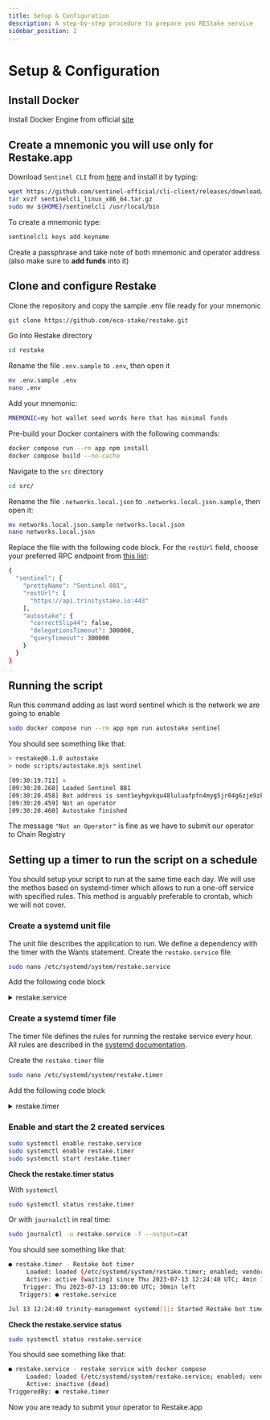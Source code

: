 ```yaml
---
title: Setup & Configuration
description: A step-by-step procedure to prepare you REStake service
sidebar_position: 2
---
```


# Setup & Configuration

## Install Docker

Install Docker Engine from official [site](https://docs.docker.com/engine/)

## Create a mnemonic you will use only for Restake.app

Download `Sentinel CLI` from [here](https://github.com/sentinel-official/cli-client/releases) and install it by typing:

```bash
wget https://github.com/sentinel-official/cli-client/releases/download/v0.X.X/sentinelcli_linux_x86_64.tar.gz
tar xvzf sentinelcli_linux_x86_64.tar.gz
sudo mv ${HOME}/sentinelcli /usr/local/bin
```

To create a mnemonic type:

```bash
sentinelcli keys add keyname
```

Create a passphrase and take note of both mnemonic and operator address (also make sure to **add funds** into it)

## Clone and configure Restake

Clone the repository and copy the sample .env file ready for your mnemonic

```bash
git clone https://github.com/eco-stake/restake.git
```

Go into Restake directory

```bash
cd restake
```

Rename the file  `.env.sample` to `.env`, then open it

```bash
mv .env.sample .env
nano .env
```

Add your mnemonic:

```bash
MNEMONIC=my hot wallet seed words here that has minimal funds
```

Pre-build your Docker containers with the following commands:

```bash
docker compose run --rm app npm install
docker compose build --no-cache
```

Navigate to the `src` directory

```bash
cd src/
```

Rename the file `.networks.local.json` to `.networks.local.json.sample`, then open it:

```bash
mv networks.local.json.sample networks.local.json
nano networks.local.json
```

Replace the file with the following code block. For the `restUrl` field, choose your preferred RPC endpoint from [this list](https://sentnodes.com/public-rpc):

```bash title=".networks.local.json"
{
  "sentinel": {
    "prettyName": "Sentinel 881",
    "restUrl": [
      "https://api.trinitystake.io:443" 
    ],
    "autostake": {
      "correctSlip44": false,
      "delegationsTimeout": 300000,
      "queryTimeout": 300000
    }
  }
}
```

## Running the script

Run this command adding as last word sentinel which is the network we are going to enable

```bash
sudo docker compose run --rm app npm run autostake sentinel
```

You should see something like that:

```bash
> restake@0.1.0 autostake
> node scripts/autostake.mjs sentinel

[09:30:19.711] ⚛
[09:30:20.268] Loaded Sentinel 881
[09:30:20.458] Bot address is sent1eyhgvkqu48luluafpfn4myg5jr04g6zje9zkkf
[09:30:20.459] Not an operator
[09:30:20.460] Autostake finished
```

The message `"Not an Operator"` is fine as we have to submit our operator to Chain Registry

## Setting up a timer to run the script on a schedule

You should setup your script to run at the same time each day. We will use the methos based on systemd-timer which allows to run a one-off service with specified rules. This method is arguably preferable to crontab, which we will not cover.

### Create a systemd unit file

The unit file describes the application to run. We define a dependency with the timer with the Wants statement.
Create the `restake.service` file

```bash
sudo nano /etc/systemd/system/restake.service
```

Add the following code block

<details>
<summary>restake.service</summary>
<p>

```bash title="/etc/systemd/system/restake.service"
[Unit]
Description=restake service with docker compose
Requires=docker.service
After=docker.service
Wants=restake.timer

[Service]
Type=oneshot
WorkingDirectory=/home/trinity/restake
ExecStart=/usr/bin/docker compose run --rm app npm run autostake sentinel

[Install]
WantedBy=multi-user.target
```

</p>
</details>

### Create a systemd timer file

The timer file defines the rules for running the restake service every hour. All rules are described in the [systemd documentation](https://www.freedesktop.org/software/systemd/man/systemd.timer.html).

Create the `restake.timer` file

```bash
sudo nano /etc/systemd/system/restake.timer
```

Add the following code block

<details>
<summary>restake.timer</summary>
<p>

```bash title="/etc/systemd/system/restake.timer"
[Unit]
Description=Restake bot timer

[Timer]
AccuracySec=1min
OnCalendar=*-*-* *:00:00

[Install]
WantedBy=timers.target
```

</p>
</details>

### Enable and start the 2 created services

```bash
sudo systemctl enable restake.service
sudo systemctl enable restake.timer
sudo systemctl start restake.timer
```

**Check the restake.timer status**

With `systemctl`

```bash
sudo systemctl status restake.timer
```

Or with `journalctl` in real time:

```bash
sudo journalctl -u restake.service -f --output=cat
```

You should see something like that:

```bash
● restake.timer - Restake bot timer
     Loaded: loaded (/etc/systemd/system/restake.timer; enabled; vendor preset: enabled)
     Active: active (waiting) since Thu 2023-07-13 12:24:40 UTC; 4min 19s ago
    Trigger: Thu 2023-07-13 13:00:00 UTC; 30min left
   Triggers: ● restake.service

Jul 13 12:24:40 trinity-management systemd[1]: Started Restake bot timer.
```

**Check the restake.service status**

```bash
sudo systemctl status restake.service
```

You should see something like that:

```bash
● restake.service - restake service with docker compose
     Loaded: loaded (/etc/systemd/system/restake.service; enabled; vendor preset: enabled)
     Active: inactive (dead)
TriggeredBy: ● restake.timer
```

Now you are ready to submit your operator to Restake.app